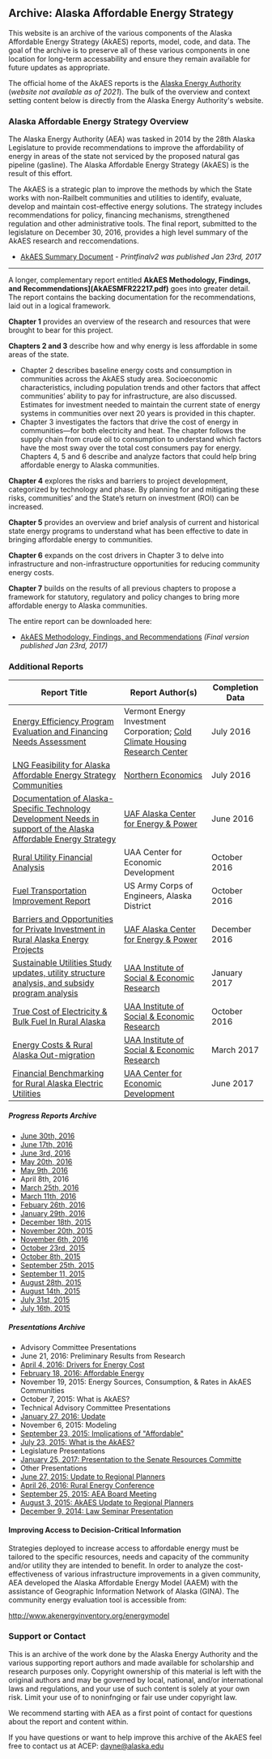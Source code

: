 ## Archive: Alaska Affordable Energy Strategy

This website is an archive of the various components of the Alaska Affordable Energy Strategy (AkAES) reports, model, code, and data. The goal of the archive is to preserve all of these various components in one location for long-term accessability and ensure they remain available for future updates as appropriate. 

The official home of the AkAES reports is the [Alaska Energy Authority](http://www.akenergyauthority.org/Policy-Planning/AlaskaAffordableEnergyStrategy) (_website not available as of 2021_).  The bulk of the overview and context setting content below is directly from the Alaska Energy Authority's website.


### Alaska Affordable Energy Strategy Overview

The Alaska Energy Authority (AEA) was tasked in 2014 by the 28th Alaska Legislature to provide recommendations to improve the affordability of energy in areas of the state not serviced by the proposed natural gas pipeline (gasline). The Alaska Affordable Energy Strategy (AkAES) is the result of this effort.

The AkAES is a strategic plan to improve the methods by which the State works with non-Railbelt communities and utilities to identify, evaluate, develop and maintain cost-effective energy solutions. The strategy includes recommendations for policy, financing mechanisms, strengthened regulation and other administrative tools. The final report, submitted to the legislature on December 30, 2016, provides a high level summary of the AkAES research and reccomendations.

* [AkAES Summary Document](AkAESES12317printfinalv2.pdf) - _Printfinalv2 was published Jan 23rd, 2017_

----

A longer, complementary report entitled **AkAES Methodology, Findings, and Recommendations](AkAESMFR22217.pdf)** goes into greater detail. The report contains the backing documentation for the recommendations, laid out in a logical framework.

**Chapter 1** provides an overview of the research and resources that were brought to bear for this project.

**Chapters 2 and 3** describe how and why energy is less affordable in some areas of the state.
* Chapter 2 describes baseline energy costs and consumption in communities across the AkAES study area. Socioeconomic characteristics, including population trends and other factors that affect communities’ ability to pay for infrastructure, are also discussed. Estimates for investment needed to maintain the current state of energy systems in communities over next 20 years is provided in this chapter.
* Chapter 3 investigates the factors that drive the cost of energy in communities—for both electricity and heat. The chapter follows the supply chain from crude oil to consumption to understand which factors have the most sway over the total cost consumers pay for energy.
Chapters 4, 5 and 6 describe and analyze factors that could help bring affordable energy to Alaska communities.

**Chapter 4** explores the risks and barriers to project development, categorized by technology and phase. By planning for and mitigating these risks, communities’ and the State’s return on investment (ROI) can be increased.

**Chapter 5** provides an overview and brief analysis of current and historical state energy programs to understand what has been effective to date in bringing affordable energy to communities.

**Chapter 6** expands on the cost drivers in Chapter 3 to delve into infrastructure and non-infrastructure opportunities for reducing community energy costs.

**Chapter 7** builds on the results of all previous chapters to propose a framework for statutory, regulatory and policy changes to bring more affordable energy to Alaska communities.

The entire report can be downloaded here:

* [AkAES Methodology, Findings, and Recommendations](AkAESMFR22217.pdf) _(Final version published Jan 23rd, 2017)_


### Additional Reports

| Report Title  | Report Author(s)  | Completion Data   |
| ---           | ---               | ---               |
| [Energy Efficiency Program Evaluation and Financing Needs Assessment](reports/AKAESEEFinancingAssessment.pdf)| Vermont Energy Investment Corporation; [Cold Climate Housing Research Center](http://cchrc.org/) |  July 2016 | 
| [LNG Feasibility for Alaska Affordable Energy Strategy Communities](LNGFeasibilityStudy2016.pdf) | [Northern Economics](https://northerneconomics.com/) | July 2016 |
| [Documentation of Alaska-Specific Technology Development Needs in support of the Alaska Affordable Energy Strategy](reports/TechnologyDevelopmentNeeds.pdf)| [UAF Alaska Center for Energy & Power](http://acep.uaf.edu/) | June 2016 | 
| [Rural Utility Financial Analysis](reports/Utilityfinancialanalysisandbenchmarkingstudy.pdf) | UAA Center for Economic Development | October 2016 |
| [Fuel Transportation Improvement Report](reports/AEAfueltransportationreport101416.pdf) | US Army Corps of Engineers, Alaska District | October  2016 |
| [Barriers and Opportunities for Private Investment in Rural Alaska Energy Projects](reports/BarriersReportFinal.pdf) | [UAF Alaska Center for Energy & Power](http://acep.uaf.edu)| December 2016 |
| [Sustainable Utilities Study updates, utility structure analysis, and subsidy program analysis](reports/RuralAlaskaEnergyServicesAlternatives-final) | [UAA Institute of Social & Economic Research](https://iseralaska.org/) | January 2017 |
| [True Cost of Electricity & Bulk Fuel In Rural Alaska](reports/AKAESTrueCostElectricityFuel102616) | [UAA Institute of Social & Economic Research](https://iseralaska.org/) | October 2016 |
| [Energy Costs & Rural Alaska Out-migration](reports/2017_03-EnergyCostsAndRuralOut-Migration.pdf) | [UAA Institute of Social & Economic Research](https://iseralaska.org/) | March 2017 |
| [Financial Benchmarking for Rural Alaska Electric Utilities](reports/UtilityBenchmarkingReport.pdf) | [UAA Center for Economic Development](https://www.uaa.alaska.edu/academics/business-enterprise-institute/center-for-economic-development/) | June 2017 |

##### Progress Reports Archive

* [June 30th, 2016](progress/AkAESEEPartnership063016.pdf) 
* [June 17th, 2016](progress/AkAES61716.pdf)
* [June 3rd, 2016](progress/AkAES6316.pdf)
* [May 20th, 2016](progress/AkAES52016.pdf)
* [May 9th, 2016](progress/Update5916.pdf)
* April 8th, 2016
* [March 25th, 2016](progress/AkAES32516.pdf)
* [March 11th, 2016](progress/AkAES31116.pdf)
* [Febuary 26th, 2016](progress/AkAES22616.pdf)
* [January 29th, 2016](progress/AkAES12916.pdf)
* [December 18th, 2015](progress/AkAES121815.pdf)
* [November 20th, 2015](progress/AkAES112015.pdf)
* [November 6th, 2016](progress/AkAES11615.pdf)
* [October 23rd, 2015](progress/AkAES102315.pdf)
* [October 8th, 2015](progress/AkAES100815.pdf)
* [September 25th, 2015](progress/AkAES92515.pdf)
* [September 11, 2015](progress/AkAES91115.pdf)
* [August 28th, 2015](progress/AkAES082815.pdf)
* [August 14th, 2015](progress/AkAES81415.pdf)
* [July 31st, 2015](progress/AkAES73115.pdf)
* [July 16th, 2015](progress/AkAES71615.pdf)

##### Presentations Archive

* Advisory Committee Presentations
 * June 21, 2016: Preliminary Results from Research
 * [April 4, 2016: Drivers for Energy Cost](presentations/AdvisGrp4CostDrivers.pdf)
 * [February 18, 2016: Affordable Energy]()
 * November 19, 2015: Energy Sources, Consumption, & Rates in AkAES Communities
 * October 7, 2015:  What is AkAES?
* Technical Advisory Committee Presentations
 * [January 27, 2016: Update](presentations/TechAdvUpdate012716.pdf)
 * November 6, 2015: Modeling
 * [September 23, 2015: Implications of "Affordable"](presentations/TechAdvUpdate092315.pdf) 
 * [July 23, 2015: What is the AkAES?](presentations/TechAdvUpdate072315.pdf)
* Legislature Presentations
 * [January 25, 2017: Presentation to the Senate Resources Committe](presentations/AkAESforSenateandHouseResource-1-25-17.pdf)
* Other Presentations
 * [June 27, 2015: Update to Regional Planners](presentations/AkAESRegionalPlannersUpdate62716.pdf)
 * [April 26, 2016: Rural Energy Conference](presentations/AKaesREC42616.pdf)
 * [September 25, 2015: AEA Board Meeting](presentations/UpdatetoAEABoard092415.pdf)
 * [August 3, 2015: AkAES Update to Regional Planners](presentations/UpdatetoRegionalPlanners080315.pdf)
 * [December 9, 2014: Law Seminar Presentation](presentations/LawSeminarPres120914.pdf)

#### Improving Access to Decision-Critical Information

Strategies deployed to increase access to affordable energy must be tailored to the specific resources, needs and capacity of the community and/or utility they are intended to benefit. In order to analyze the cost-effectiveness of various infrastructure improvements in a given community, AEA developed the Alaska Affordable Energy Model (AAEM) with the assistance of Geographic Information Network of Alaska (GINA). The community energy evaluation tool is accessible from:

http://www.akenergyinventory.org/energymodel


### Support or Contact

This is an archive of the work done by the Alaska Energy Authority and the various supporting report authors and made available for scholarship and research purposes only. Copyright  ownership of this material is left with the original authors and may be governed by local, national, and/or international laws and regulations, and your use of such content is solely at your own risk. Limit your use of to noninfnging or fair use under copyright law.

We recommend starting with AEA as a first point of contact for questions about the report and content within. 

If you have questions or want to help improve this archive of the AkAES feel free to contact us at ACEP: dayne@alaska.edu 
